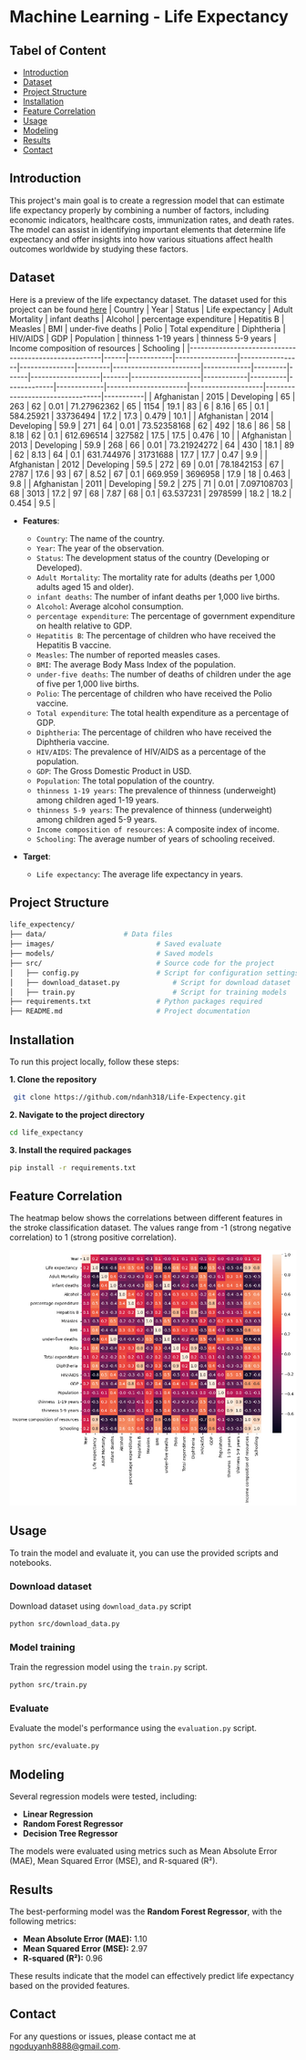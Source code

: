 # Machine Learning - Life Expectancy


## Tabel of Content

 - [Introduction](#Introduction)
 - [Dataset](#Dataset)
 - [Project Structure](#Project-Structure)
 - [Installation](#Installation)
 - [Feature Correlation](#Feature-Correlation)
 - [Usage](#Model-Training)
 - [Modeling](#Modeling)
 - [Results](#Results)
 - [Contact](#Contact)

## Introduction

This project's main goal is to create a regression model that can estimate life expectancy properly by combining a number of factors, including economic indicators, healthcare costs, immunization rates, and death rates. The model can assist in identifying important elements that determine life expectancy and offer insights into how various situations affect health outcomes worldwide by studying these factors.

## Dataset

Here is a preview of the life expectancy dataset. The dataset used for this project can be found [here](https://github.com/ndanh318/Life-Expectency/tree/master/data/sources)
| Country                                              | Year | Status     | Life expectancy | Adult Mortality | infant deaths | Alcohol | percentage expenditure | Hepatitis B | Measles | BMI  | under-five deaths | Polio | Total expenditure | Diphtheria | HIV/AIDS | GDP         | Population  | thinness  1-19 years | thinness 5-9 years | Income composition of resources | Schooling |
|------------------------------------------------------|------|------------|-----------------|-----------------|---------------|---------|------------------------|-------------|---------|------|-------------------|-------|-------------------|------------|----------|-------------|-------------|----------------------|--------------------|---------------------------------|-----------|
| Afghanistan                                          | 2015 | Developing | 65              | 263             | 62            | 0.01    | 71.27962362            | 65          | 1154    | 19.1 | 83                | 6     | 8.16              | 65         | 0.1      | 584.25921   | 33736494    | 17.2                 | 17.3               | 0.479                           | 10.1      |
| Afghanistan                                          | 2014 | Developing | 59.9            | 271             | 64            | 0.01    | 73.52358168            | 62          | 492     | 18.6 | 86                | 58    | 8.18              | 62         | 0.1      | 612.696514  | 327582      | 17.5                 | 17.5               | 0.476                           | 10        |
| Afghanistan                                          | 2013 | Developing | 59.9            | 268             | 66            | 0.01    | 73.21924272            | 64          | 430     | 18.1 | 89                | 62    | 8.13              | 64         | 0.1      | 631.744976  | 31731688    | 17.7                 | 17.7               | 0.47                            | 9.9       |
| Afghanistan                                          | 2012 | Developing | 59.5            | 272             | 69            | 0.01    | 78.1842153             | 67          | 2787    | 17.6 | 93                | 67    | 8.52              | 67         | 0.1      | 669.959     | 3696958     | 17.9                 | 18                 | 0.463                           | 9.8       |
| Afghanistan                                          | 2011 | Developing | 59.2            | 275             | 71            | 0.01    | 7.097108703            | 68          | 3013    | 17.2 | 97                | 68    | 7.87              | 68         | 0.1      | 63.537231   | 2978599     | 18.2                 | 18.2               | 0.454                           | 9.5       |

-   **Features**:
    -	`Country`: The name of the country. 
    - `Year`: The year of the observation. 
    - `Status`: The development status of the country (Developing or Developed).
    - `Adult Mortality`: The mortality rate for adults (deaths per 1,000 adults aged 15 and older). 
    - `infant deaths`: The number of infant deaths per 1,000 live births. 
    - `Alcohol`: Average alcohol consumption. 
    - `percentage expenditure`: The percentage of government expenditure on health relative to GDP. 
    - `Hepatitis B`: The percentage of children who have received the Hepatitis B vaccine. 
    - `Measles`: The number of reported measles cases. 
    - `BMI`: The average Body Mass Index of the population. 
    - `under-five deaths`: The number of deaths of children under the age of five per 1,000 live births. 
    - `Polio`: The percentage of children who have received the Polio vaccine. 
    - `Total expenditure`: The total health expenditure as a percentage of GDP. 
    - `Diphtheria`: The percentage of children who have received the Diphtheria vaccine. 
    - `HIV/AIDS`: The prevalence of HIV/AIDS as a percentage of the population. 
    - `GDP`: The Gross Domestic Product in USD. 
    - `Population`: The total population of the country. 
    - `thinness 1-19 years`: The prevalence of thinness (underweight) among children aged 1-19 years. 
    - `thinness 5-9 years`: The prevalence of thinness (underweight) among children aged 5-9 years. 
    - `Income composition of resources`: A composite index of income. 
    - `Schooling`: The average number of years of schooling received.


-   **Target**:
    - `Life expectancy`: The average life expectancy in years. 

## Project Structure
```bash
life_expectency/
├── data/			        # Data files
├── images/                   		# Saved evaluate
├── models/                   		# Saved models
├── src/                      		# Source code for the project
│   ├── config.py           		# Script for configuration settings
│   ├── download_dataset.py             # Script for download dataset
│   ├── train.py                        # Script for training models
├── requirements.txt          		# Python packages required
├── README.md                 		# Project documentation
```

## Installation

To run this project locally, follow these steps:

**1. Clone the repository**
```bash
 git clone https://github.com/ndanh318/Life-Expectency.git
```
**2. Navigate to the project directory**
```bash
cd life_expectancy
```
**3. Install the required packages**
```bash
pip install -r requirements.txt
```

## Feature Correlation

The heatmap below shows the correlations between different features in the stroke classification dataset. The values range from -1 (strong negative correlation) to 1 (strong positive correlation).

![Correlation Heatmap](https://github.com/ndanh318/Life-Expectency/blob/master/images/correlation.png)

## Usage
To train the model and evaluate it, you can use the provided scripts and notebooks.
### Download dataset
Download dataset using `download_data.py` script
```bash
python src/download_data.py
```

### Model training
Train the regression model using the `train.py` script.
```bash
python src/train.py
```
### Evaluate
Evaluate the model's performance using the `evaluation.py` script.
```bash
python src/evaluate.py
```

## Modeling

Several regression models were tested, including:

-   **Linear Regression**
-   **Random Forest Regressor**
-   **Decision Tree Regressor**

The models were evaluated using metrics such as Mean Absolute Error (MAE), Mean Squared Error (MSE), and R-squared (R²).

## Results

The best-performing model was the **Random Forest Regressor**, with the following metrics:

-   **Mean Absolute Error (MAE):** 1.10
-   **Mean Squared Error (MSE):** 2.97
-   **R-squared (R²):** 0.96

These results indicate that the model can effectively predict life expectancy based on the provided features.

## Contact

For any questions or issues, please contact me at ngoduyanh8888@gmail.com.

